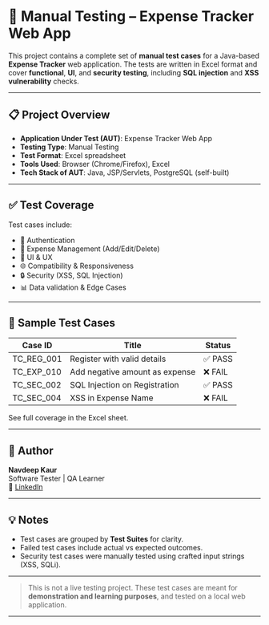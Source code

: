 # 🧪 Manual Testing – Expense Tracker Web App

This project contains a complete set of **manual test cases** for a Java-based **Expense Tracker** web application. The tests are written in Excel format and cover **functional**, **UI**, and **security testing**, including **SQL injection** and **XSS vulnerability** checks.

---

## 📋 Project Overview

- **Application Under Test (AUT)**: Expense Tracker Web App
- **Testing Type**: Manual Testing
- **Test Format**: Excel spreadsheet
- **Tools Used**: Browser (Chrome/Firefox), Excel
- **Tech Stack of AUT**: Java, JSP/Servlets, PostgreSQL (self-built)

---

## ✅ Test Coverage

Test cases include:

- 🔐 Authentication
- 🧾 Expense Management (Add/Edit/Delete)
- 🎨 UI & UX
- 🌐 Compatibility & Responsiveness
- 🔒 Security (XSS, SQL Injection)
- 📊 Data validation & Edge Cases

---

## 🧪 Sample Test Cases

| Case ID      | Title                             | Status |
|--------------|-----------------------------------|--------|
| TC_REG_001   | Register with valid details       | ✅ PASS |
| TC_EXP_010   | Add negative amount as expense    | ❌ FAIL |
| TC_SEC_002   | SQL Injection on Registration     | ✅ PASS |
| TC_SEC_004   | XSS in Expense Name               | ❌ FAIL |

See full coverage in the Excel sheet.

---


## 👤 Author

**Navdeep Kaur**  
Software Tester | QA Learner   
🔗 [LinkedIn](https://www.linkedin.com/in/navdeep-kaur-b70943277/)

---

## 💡 Notes

- Test cases are grouped by **Test Suites** for clarity.
- Failed test cases include actual vs expected outcomes.
- Security test cases were manually tested using crafted input strings (XSS, SQLi).

---



> This is not a live testing project. These test cases are meant for **demonstration and learning purposes**, and tested on a local web application.

---


